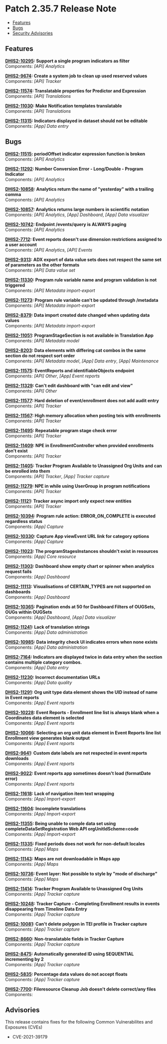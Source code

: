 # Patch 2.35.7 Release Note

- [Features](#Features)
- [Bugs](#Bugs)
- [Security Advisories](#Advisories)

## Features

**[DHIS2-10295](https://jira.dhis2.org/browse/DHIS2-10295): Support a single program indicators as filter**  
Components: _[API] Analytics_

**[DHIS2-9674](https://jira.dhis2.org/browse/DHIS2-9674): Create a system job to clean up used reserved values**  
Components: _[API] Tracker_

**[DHIS2-11574](https://jira.dhis2.org/browse/DHIS2-11574): Translatable properties for Predictor and Expression**  
Components: _[API] Translations_

**[DHIS2-11030](https://jira.dhis2.org/browse/DHIS2-11030): Make Notification templates translatable**  
Components: _[API] Translations_

**[DHIS2-11315](https://jira.dhis2.org/browse/DHIS2-11315): Indicators displayed in dataset should not be editable**  
Components: _[App] Data entry_

## Bugs

**[DHIS2-11515](https://jira.dhis2.org/browse/DHIS2-11515): periodOffset indicator expression function is broken**  
Components: _[API] Analytics_

**[DHIS2-11292](https://jira.dhis2.org/browse/DHIS2-11292): Number Conversion Error - Long/Double - Program Indicator**  
Components: _[API] Analytics_

**[DHIS2-10858](https://jira.dhis2.org/browse/DHIS2-10858): Analytics return the name of "yesterday" with a trailing comma**  
Components: _[API] Analytics_

**[DHIS2-10857](https://jira.dhis2.org/browse/DHIS2-10857): Analytics returns large numbers in scientific notation**  
Components: _[API] Analytics_, _[App] Dashboard_, _[App] Data visualizer_

**[DHIS2-10742](https://jira.dhis2.org/browse/DHIS2-10742): Endpoint /events/query is ALWAYS paging**  
Components: _[API] Analytics_

**[DHIS2-7712](https://jira.dhis2.org/browse/DHIS2-7712): Event reports doesn't use dimension restrictions assigned to a user account**  
Components: _[API] Analytics_, _[API] Events_

**[DHIS2-9313](https://jira.dhis2.org/browse/DHIS2-9313): ADX export of data value sets does not respect the same set of parameters as the other formats**  
Components: _[API] Data value set_

**[DHIS2-11330](https://jira.dhis2.org/browse/DHIS2-11330): Program rule variable name and program validation is not triggered**  
Components: _[API] Metadata import-export_

**[DHIS2-11273](https://jira.dhis2.org/browse/DHIS2-11273): Program rule variable can't be updated through /metadata**  
Components: _[API] Metadata import-export_

**[DHIS2-8379](https://jira.dhis2.org/browse/DHIS2-8379): Data import created date changed when updating data values**  
Components: _[API] Metadata import-export_

**[DHIS2-11051](https://jira.dhis2.org/browse/DHIS2-11051): ProgramStageSection is not available in Translation App**  
Components: _[API] Metadata model_

**[DHIS2-8203](https://jira.dhis2.org/browse/DHIS2-8203): Data elements with differing cat combos in the same section do not respect sort order**  
Components: _[API] Metadata model_, _[App] Data entry_, _[App] Maintenance_

**[DHIS2-11575](https://jira.dhis2.org/browse/DHIS2-11575): EventReports and identifiableObjects endpoint**  
Components: _[API] Other_, _[App] Event reports_

**[DHIS2-11329](https://jira.dhis2.org/browse/DHIS2-11329): Can't edit dashboard with "can edit and view"**  
Components: _[API] Other_

**[DHIS2-11577](https://jira.dhis2.org/browse/DHIS2-11577): Hard deletion of event/enrollment does not add audit entry**  
Components: _[API] Tracker_

**[DHIS2-11567](https://jira.dhis2.org/browse/DHIS2-11567): High memory allocation when posting teis with enrollments**  
Components: _[API] Tracker_

**[DHIS2-11495](https://jira.dhis2.org/browse/DHIS2-11495): Repeatable program stage check error**  
Components: _[API] Tracker_

**[DHIS2-11409](https://jira.dhis2.org/browse/DHIS2-11409): NPE in EnrollmentController when provided enrollments don't exist**  
Components: _[API] Tracker_

**[DHIS2-11405](https://jira.dhis2.org/browse/DHIS2-11405): Tracker Program Available to Unassigned Org Units and can be enrolled into them**  
Components: _[API] Tracker_, _[App] Tracker capture_

**[DHIS2-11279](https://jira.dhis2.org/browse/DHIS2-11279): NPE in while using UserGroup in program notifications**  
Components: _[API] Tracker_

**[DHIS2-11121](https://jira.dhis2.org/browse/DHIS2-11121): Tracker async import only expect new entities**  
Components: _[API] Tracker_

**[DHIS2-10394](https://jira.dhis2.org/browse/DHIS2-10394): Program rule action: ERROR_ON_COMPLETE is executed regardless status**  
Components: _[App] Capture_

**[DHIS2-10330](https://jira.dhis2.org/browse/DHIS2-10330): Capture App viewEvent URL link for category options**  
Components: _[App] Capture_

**[DHIS2-11023](https://jira.dhis2.org/browse/DHIS2-11023): The programStagesInstances shouldn't exist in resources**  
Components: _[App] Core resource_

**[DHIS2-11303](https://jira.dhis2.org/browse/DHIS2-11303): Dashboard show empty chart or spinner when analytics request fails**  
Components: _[App] Dashboard_

**[DHIS2-11113](https://jira.dhis2.org/browse/DHIS2-11113): Visualisations of CERTAIN_TYPES are not supported on dashboards**  
Components: _[App] Dashboard_

**[DHIS2-10365](https://jira.dhis2.org/browse/DHIS2-10365): Pagination ends at 50 for Dashboard Filters of OUGSets, OUGs within OUGSets**  
Components: _[App] Dashboard_, _[App] Data visualizer_

**[DHIS2-11241](https://jira.dhis2.org/browse/DHIS2-11241): Lack of translation strings**  
Components: _[App] Data administration_

**[DHIS2-10985](https://jira.dhis2.org/browse/DHIS2-10985): Data integrity check UI indicates errors when none exists**  
Components: _[App] Data administration_

**[DHIS2-7164](https://jira.dhis2.org/browse/DHIS2-7164): Indicators are displayed twice in data entry when the section contains multiple category combos.**  
Components: _[App] Data entry_

**[DHIS2-11230](https://jira.dhis2.org/browse/DHIS2-11230): Incorrect documentation URLs**  
Components: _[App] Data quality_

**[DHIS2-11291](https://jira.dhis2.org/browse/DHIS2-11291): Org unit type data element shows the UID instead of name in Event reports**  
Components: _[App] Event reports_

**[DHIS2-10228](https://jira.dhis2.org/browse/DHIS2-10228): Event Reports - Enrollment line list is always blank when a Coordinates data element is selected**  
Components: _[App] Event reports_

**[DHIS2-10066](https://jira.dhis2.org/browse/DHIS2-10066): Selecting an org unit data element in Event Reports line list Enrollment view generates blank output**  
Components: _[App] Event reports_

**[DHIS2-9641](https://jira.dhis2.org/browse/DHIS2-9641): Custom date labels are not respected in event reports downloads**  
Components: _[App] Event reports_

**[DHIS2-9022](https://jira.dhis2.org/browse/DHIS2-9022): Event reports app sometimes doesn't load (formatDate error)**  
Components: _[App] Event reports_

**[DHIS2-11618](https://jira.dhis2.org/browse/DHIS2-11618): Lack of navigation item text wrapping**  
Components: _[App] Import-export_

**[DHIS2-11604](https://jira.dhis2.org/browse/DHIS2-11604): Incomplete translations**  
Components: _[App] Import-export_

**[DHIS2-11355](https://jira.dhis2.org/browse/DHIS2-11355): Being unable to comple data set using completeDataSetRegistration Web API orgUnitIdScheme=code**  
Components: _[App] Import-export_

**[DHIS2-11335](https://jira.dhis2.org/browse/DHIS2-11335): Fixed periods does not work for non-default locales**  
Components: _[App] Maps_

**[DHIS2-11143](https://jira.dhis2.org/browse/DHIS2-11143): Maps are not downloadable in Maps app**  
Components: _[App] Maps_

**[DHIS2-10736](https://jira.dhis2.org/browse/DHIS2-10736): Event layer: Not possible to style by "mode of discharge"**  
Components: _[App] Maps_

**[DHIS2-11414](https://jira.dhis2.org/browse/DHIS2-11414): Tracker Program Available to Unassigned Org Units**  
Components: _[App] Tracker capture_

**[DHIS2-10248](https://jira.dhis2.org/browse/DHIS2-10248): Tracker Capture - Completing Enrollment results in events disappearing from Timeline Data Entry**  
Components: _[App] Tracker capture_

**[DHIS2-10081](https://jira.dhis2.org/browse/DHIS2-10081): Can't delete polygon in TEI profile in Tracker capture**  
Components: _[App] Tracker capture_

**[DHIS2-8660](https://jira.dhis2.org/browse/DHIS2-8660): Non-translatable fields in Tracker Capture**  
Components: _[App] Tracker capture_

**[DHIS2-8475](https://jira.dhis2.org/browse/DHIS2-8475): Automatically generated ID using SEQUENTIAL incrementing by 2**  
Components: _[App] Tracker capture_

**[DHIS2-5835](https://jira.dhis2.org/browse/DHIS2-5835): Percentage data values do not accept floats**  
Components: _[App] Tracker capture_

**[DHIS2-7700](https://jira.dhis2.org/browse/DHIS2-7700): Fileresource Cleanup Job doesn't delete correct/any files**  
Components: 

## Advisories

This release contains fixes for the following Common Vulnerabilites and Exposures (CVEs)

* CVE-2021-39179
